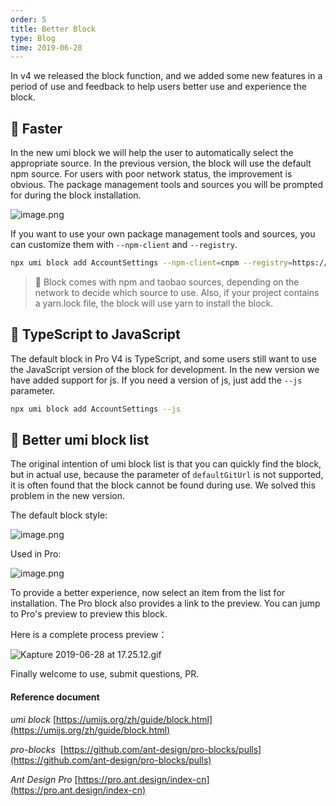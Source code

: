 ```yaml
---
order: 5
title: Better Block
type: Blog
time: 2019-06-28
---
```


In v4 we released the block function, and we added some new features in a period of use and feedback to help users better use and experience the block.

## 🚀 Faster

In the new umi block we will help the user to automatically select the appropriate source. In the previous version, the block will use the default npm source. For users with poor network status, the improvement is obvious. The package management tools and sources you will be prompted for during the block installation.

![image.png](https://gw.alipayobjects.com/zos/antfincdn/bIMTQS7Enp/1561711640885-9978d8b0-bd9b-4ca8-936d-8295c93aaf6e.png)

If you want to use your own package management tools and sources, you can customize them with `--npm-client` and `--registry`.

```bash
npx umi block add AccountSettings --npm-client=cnpm --registry=https://registry.npm.taobao.org
```

> 🌟 Block comes with npm and taobao sources, depending on the network to decide which source to use. Also, if your project contains a yarn.lock file, the block will use yarn to install the block.

## 🌟 TypeScript to JavaScript

The default block in Pro V4 is TypeScript, and some users still want to use the JavaScript version of the block for development. In the new version we have added support for js. If you need a version of js, just add the `--js` parameter.

```bash
npx umi block add AccountSettings --js
```

## 💄 Better umi block list

The original intention of umi block list is that you can quickly find the block, but in actual use, because the parameter of `defaultGitUrl` is not supported, it is often found that the block cannot be found during use. We solved this problem in the new version.

The default block style:

![image.png](https://gw.alipayobjects.com/zos/antfincdn/NtVIEG5%26Dl/1561713171094-78254575-b36c-4fab-b56a-f969984d4891.png)

Used in Pro:

![image.png](https://gw.alipayobjects.com/zos/antfincdn/x4QZO%24Ubyh/1561713223131-f7111829-e270-4569-b5ac-8e8585581b96.png)

To provide a better experience, now select an item from the list for installation. The Pro block also provides a link to the preview. You can jump to Pro's preview to preview this block.

Here is a complete process preview：

![Kapture 2019-06-28 at 17.25.12.gif](https://gw.alipayobjects.com/zos/antfincdn/l77kvH708D/Kapture%2525202019-06-28%252520at%25252017.25.12.gif)

Finally welcome to use, submit questions, PR.

#### Reference document

_umi block_ [https://umijs.org/zh/guide/block.html](https://umijs.org/zh/guide/block.html)

*pro-blocks*  [https://github.com/ant-design/pro-blocks/pulls](https://github.com/ant-design/pro-blocks/pulls)

_Ant Design Pro_ [https://pro.ant.design/index-cn](https://pro.ant.design/index-cn)
